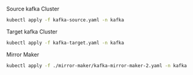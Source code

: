 

Source kafka Cluster

```bash
kubectl apply -f kafka-source.yaml -n kafka
```


Target kafka Cluster
    
```bash
kubectl apply -f kafka-target.yaml -n kafka
```

Mirror Maker

```bash
kubectl apply -f ./mirror-maker/kafka-mirror-maker-2.yaml -n kafka
```

